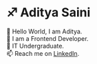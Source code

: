 # ♐ Aditya Saini
:wave: Hello World, I am Aditya. <br>
🔹 I am a Frontend Developer. <br>
🌱 IT Undergraduate.<br>
📫 Reach me on [LinkedIn](www.linkedin.com/in/aditya-saini-286aa2182).<br>
<!--
**deadpool-developer/deadpool-developer** is a ✨ _special_ ✨ repository because its `README.md` (this file) appears on your GitHub profile.

Here are some ideas to get you started:

- 🔭 I’m currently working on ...
- 🌱 I’m currently learning ...
- 👯 I’m looking to collaborate on ...
- 🤔 I’m looking for help with ...
- 💬 Ask me about ...
- 📫 How to reach me: ...
- 😄 Pronouns: ...
- ⚡ Fun fact: ...
-->
